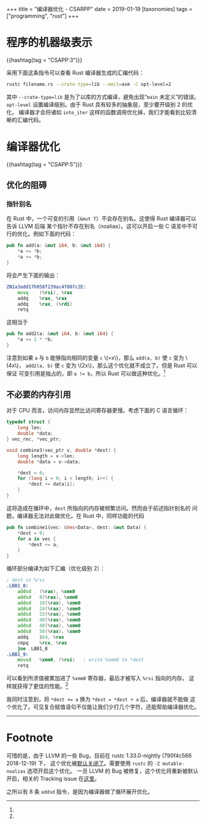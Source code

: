 +++
title = "编译器优化 - CSARPP"
date = 2019-01-19
[taxonomies]
tags = ["programming", "rust"]
+++

# 程序的机器级表示

{{hashtag(tag = "CSAPP:3")}}

采用下面这条指令可以查看 Rust 编译器生成的汇编代码：


```sh
rustc filename.rs --crate-type=lib --emit=asm -C opt-level=2
```
其中 `--crate-type=lib` 是为了以库的方式编译，避免出现“`main` 未定义”的错误。
`opt-level` 设置编译级别。由于 Rust 具有较多的抽象层，至少要开级别 2 的优化，
编译器才会将诸如 `into_iter` 这样的函数调用优化掉，我们才能看到比较清晰的汇编代码。

# 编译器优化

{{hashtag(tag = "CSAPP:5")}}

## 优化的阻碍
### 指针别名

在 Rust 中，一个可变的引用（`&mut T`）不会存在别名。这使得 Rust 编译器可以告诉 LLVM 后端
某个指针不存在别名（noalias）。这可以开启一些 C 语言中不可行的优化。例如下面的代码：

```rust
pub fn add(a: &mut i64, b: &mut i64) {
    *a += *b;
    *a += *b;
}
```

将会产生下面的输出：

```asm
ZN1a3add17h058f239ac4f807c2E:
    movq    (%rsi), %rax
    addq    %rax, %rax
    addq    %rax, (%rdi)
    retq
```

这相当于

```rust
pub fn add2(a: &mut i64, b: &mut i64) {
    *a += 2 * *b;
}
```

注意到如果 `a` 与 `b` 能够指向相同的变量 `c` \\(=x\\)，那么 `add(a, b)` 使 `c` 变为 \\(4x\\)，
`add2(a, b)` 使 `c` 变为 \\(2x\\)，那么这个优化就不成立了。但是 Rust 可以保证
可变引用是独占的，即 `a != b`，所以 Rust 可以做这种优化。[^noalias]

## 不必要的内存引用

对于 CPU 而言，访问内存显然比访问寄存器更慢。考虑下面的 C 语言循环：

```c
typedef struct {
    long len;
    double *data;
} vec_rec, *vec_ptr;

void combine3(vec_ptr v, double *dest) {
    long length = v->len;
    double *data = v->data;

    *dest = 0;
    for (long i = 0; i < length; i++) {
        *dest += data[i];
    }
}
```

这将造成在循环中，`dest` 所指向的内存被频繁访问。然而由于前述指针别名的
问题，编译器无法对此做优化。在 Rust 中，同样功能的代码

```rust
pub fn combine1(vec: &Vec<Data>, dest: &mut Data) {
    *dest = 0;
    for a in vec {
        *dest += a;
    }
}
```

循环部分编译为如下汇编（优化级别 2）：

```asm
; dest in %rsi
.LBB1_8:
	addsd	(%rax), %xmm0
	addsd	8(%rax), %xmm0
	addsd	16(%rax), %xmm0
	addsd	24(%rax), %xmm0
	addsd	32(%rax), %xmm0
	addsd	40(%rax), %xmm0
	addsd	48(%rax), %xmm0
	addsd	56(%rax), %xmm0
	addq	$64, %rax
	cmpq	%rcx, %rax
	jne	.LBB1_8
.LBB1_9:
	movsd	%xmm0, (%rsi)   ; write %xmm0 to *dest
	retq

```
可以看到所求值被累加进了 `%xmm0` 寄存器，最后才被写入 `%rsi` 指向的内存。
这样就获得了更佳的性能。[^expand]

我同时注意到，将 `*dest += a` 换为 `*dest = *dest + a` 后，编译器就不能做
这个优化了。可见复合赋值语句不仅能让我们少打几个字符，还能帮助编译器优化。

---

# Footnote

[^noalias]:
可惜的是，由于 LLVM 的一些 Bug，目前在 rustc 1.33.0-nightly (790f4c566 2018-12-19) 下，
这个优化被[默认关闭了][noalias-defaut-no]。需要使用 `rustc` 的 `-Z mutable-noalias`
选项开启这个优化。 一旦 LLVM 的 Bug 被修复，这个优化将重新被默认开启，相关的 Tracking issue
在[这里](https://github.com/rust-lang/rust/issues/54878)。

[noalias-defaut-no]: https://github.com/rust-lang/rust/pull/54639

[^expand]:
之所以有 8 条 `addsd` 指令，是因为编译器做了循环展开优化。
